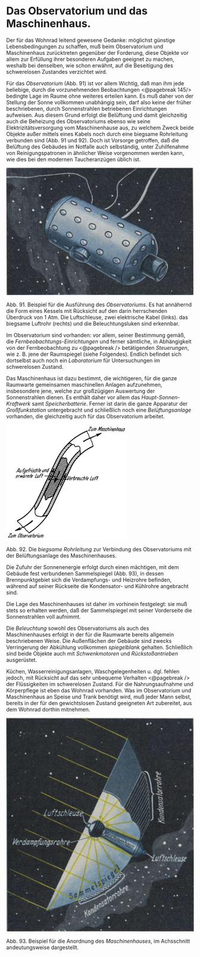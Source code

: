 Das Observatorium und das Maschinenhaus.
========================================

Der für das Wohnrad leitend gewesene Gedanke: möglichst
günstige Lebensbedingungen zu schaffen, muß beim Observatorium
und Maschinenhaus zurücktreten gegenüber der Forderung, diese
Objekte vor allem zur Erfüllung ihrer besonderen Aufgaben geeignet
zu machen, weshalb bei denselben, wie schon erwähnt, auf
die Beseitigung des schwerelosen Zustandes verzichtet wird.

Für das *Observatorium* (Abb. 91) ist vor allem Wichtig,
daß man ihm jede beliebige, durch die vorzunehmenden Beobachtungen
<@pagebreak 145/> bedingte Lage im Raume ohne weiteres erteilen kann.
Es muß daher von der Stellung der Sonne vollkommen unabhängig
sein, darf also keine der früher beschriebenen, durch
Sonnenstrahlen betriebenen Einrichtungen aufweisen. Aus diesem
Grund erfolgt die Belüftung und damit gleichzeitig auch die Beheizung
des Observatoriums ebenso wie seine Elektrizitätsversorgung
vom Maschinenhause aus, zu welchem Zweck beide Objekte
außer mittels eines Kabels noch durch eine biegsame Rohrleitung
verbunden sind (Abb. 91 und 92). Doch ist Vorsorge getroffen,
daß die Belüftung des Gebäudes im Notfalle auch selbständig,
unter Zuhilfenahme von Reinigungspatronen in ähnlicher
Weise vorgenommen werden kann, wie dies bei den modernen
Taucheranzügen üblich ist.

<div class="image"><img alt="Beispiel für die Ausführung des Observatoriums" src="abb91.png"/>
<p>Abb. 91. Beispiel für die Ausführung des <em>Observatoriums</em>.
Es hat annähernd die Form eines Kessels mit Rücksicht auf den
darin herrschenden Überdruck von 1 Atm. Die Luftschleuse, zwei
elektrische Kabel (links). das biegsame Luftrohr (rechts) und die
Beleuchtungsluken sind erkennbar.</p></div>

Im Observatorium sind vorhanden: vor allem, seiner Bestimmung
gemäß, die *Fernbeobachtungs-Einrichtungen* und
ferner sämtliche, in Abhängigkeit von der Fernbeobachtung zu
<@pagebreak /> betätigenden *Steuerungen*, wie z. B. jene der Raumspiegel
(siehe Folgendes). Endlich befindet sich dortselbst auch noch ein
*Laboratorium* für Untersuchungen im schwerelosen Zustand.

Das Maschinenhaus ist dazu bestimmt, die wichtigeren, für
die ganze Raumwarte gemeinsamen maschinellen Anlagen aufzunehmen,
insbesondere jene, welche zur großzügigen Auswertung
der Sonnenstrahlen dienen. Es enthält daher vor allem das
*Haupt-Sonnen-Kraftwerk* samt *Speicherbatterie*. Ferner
ist darin die ganze Apparatur der *Großfunkstation* untergebracht
und schließlich noch eine *Belüftungsanlage* vorhanden, die gleichzeitig auch für
das Observatorium arbeitet.

<div class="image left"><img alt="Die biegsame Rohrleitung zur Verbindung des Observatoriums mit
der Belüftungsanlage des Maschinenhauses" src="abb92.png"/>
<p>Abb. 92. Die <em>biegsame Rohrleitung</em> zur Verbindung des Observatoriums mit
der Belüftungsanlage des Maschinenhauses.</p></div>

Die Zufuhr der Sonnenenergie erfolgt durch einen mächtigen,
mit dem Gebäude fest verbundenen Sammelspiegel (Abb. 93), in dessen Brennpunktgebiet
sich die Verdampfungs- und Heizrohre befinden, während
auf seiner Rückseite die Kondensator- und Kühlrohre angebracht sind.

Die Lage des Maschinenhauses ist daher im vorhinein festgelegt:
sie muß stets so erhalten werden, daß der Sammelspiegel
mit seiner Vorderseite die Sonnenstrahlen voll aufnimmt.

Die *Beleuchtung* sowohl des Observatoriums als auch des Maschinenhauses
erfolgt in der für die Raumwarte bereits allgemein
beschriebenen Weise. Die Außenflächen der Gebäude sind zwecks
Verringerung der Abkühlung vollkommen *spiegelblank* gehalten.
Schließlich sind beide Objekte auch mit *Schwenkmotoren*
und <em>Rückstoßantrieben</em> ausgerüstet.

Küchen, Wasserreinigungsanlagen, Waschgelegenheiten u. dgl.
fehlen jedoch, mit Rücksicht auf das sehr unbequeme Verhalten
<@pagebreak /> der Flüssigkeiten im schwerelosen Zustand. Für die Nahrungsaufnahme
und Körperpflege ist eben das Wohnrad vorhanden.
Was im Observatorium und Maschinenhaus an Speise und Trank
benötigt wird, muß jeder Mann selbst, bereits in der für den
gewichtslosen Zustand geeigneten Art zubereitet, aus dem Wohnrad dorthin mitnehmen.

<div class="image"><img alt="Beispiel für die Anordnung des Maschinenhauses" src="abb93.png"/>
<p>Abb. 93. Beispiel für die Anordnung des <em>Maschinenhauses</em>, im Achsschnitt
andeutungsweise dargestellt.</p></div>

